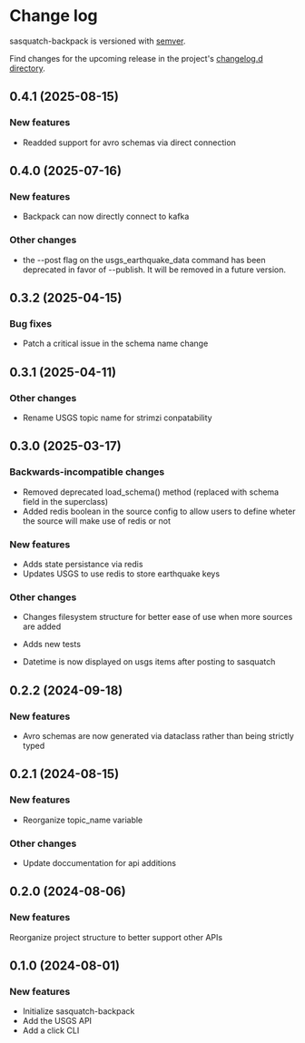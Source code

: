 # Change log

sasquatch-backpack is versioned with [semver](https://semver.org/).

Find changes for the upcoming release in the project's [changelog.d directory](https://github.com/lsst-sqre/sasquatch-backpack/tree/main/changelog.d/).

<!-- scriv-insert-here -->

<a id='changelog-0.4.1'></a>
## 0.4.1 (2025-08-15)

### New features

- Readded support for avro schemas via direct connection

<a id='changelog-0.4.0'></a>
## 0.4.0 (2025-07-16)

### New features

- Backpack can now directly connect to kafka

### Other changes

- the --post flag on the usgs_earthquake_data command has been deprecated in favor of --publish. It will be removed in a future version.

<a id='changelog-0.3.2'></a>
## 0.3.2 (2025-04-15)

### Bug fixes

- Patch a critical issue in the schema name change

<a id='changelog-0.3.1'></a>
## 0.3.1 (2025-04-11)

### Other changes

- Rename USGS topic name for strimzi conpatability

<a id='changelog-0.3.0'></a>
## 0.3.0 (2025-03-17)

### Backwards-incompatible changes

- Removed deprecated load_schema() method (replaced with schema field in the superclass)
- Added redis boolean in the source config to allow users to define wheter the source will make use of redis or not

### New features

- Adds state persistance via redis
- Updates USGS to use redis to store earthquake keys

### Other changes

- Changes filesystem structure for better ease of use when more sources are added
- Adds new tests

- Datetime is now displayed on usgs items after posting to sasquatch

<a id='changelog-0.2.2'></a>
## 0.2.2 (2024-09-18)

### New features

- Avro schemas are now generated via dataclass rather than being strictly typed

<a id='changelog-0.2.1'></a>
## 0.2.1 (2024-08-15)

### New features

- Reorganize topic_name variable

### Other changes

- Update doccumentation for api additions

<a id='changelog-0.2.0'></a>
## 0.2.0 (2024-08-06)

### New features

Reorganize project structure to better support other APIs

<a id='changelog-0.1.0'></a>
## 0.1.0 (2024-08-01)

### New features

- Initialize sasquatch-backpack
- Add the USGS API
- Add a click CLI

